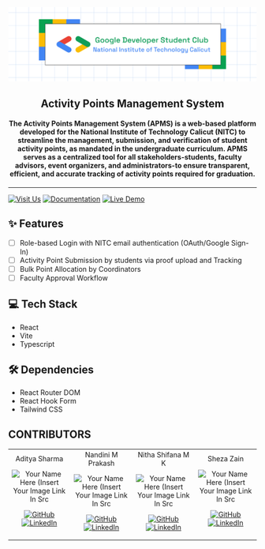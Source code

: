 <p align="center">
<a href="https://gdscnitc.in">
	<img width="800" src="./GDSCNITC.png" alt="GDSC NITC"/>
</a>
	<h2 align="center"> Activity Points Management System </h2>
	<h4 align="center"> The Activity Points Management System (APMS) is a web-based platform developed for the National Institute of Technology Calicut (NITC) to streamline the management, submission, and verification of student activity points, as mandated in the undergraduate curriculum. APMS serves as a centralized tool for all stakeholders-students, faculty advisors, event organizers, and administrators-to ensure transparent, efficient, and accurate tracking of activity points required for graduation. </h4>
</p>

---

[![Visit Us](https://img.shields.io/badge/Our%20Instagram-purple)](https://www.instagram.com/gdsc_nitc/)
[![Documentation](https://img.shields.io/badge/Documentation-Read%20Docs-green?style=flat-square)](INSERT_LINK_FOR_DOCS_HERE)
[![Live Demo](https://img.shields.io/badge/Live%20Demo-View%20Here-orange?style=flat-square)](INSERT_UI_LINK_HERE)


## ✨ Features
- [ ]  Role-based Login with NITC email authentication (OAuth/Google Sign-In)
- [ ]  Activity Point Submission by students via proof upload and Tracking
- [ ]  Bulk Point Allocation by Coordinators
- [ ]  Faculty Approval Workflow

## 💻 Tech Stack 

- React
- Vite
- Typescript

## 🛠 Dependencies
- React Router DOM
- React Hook Form
- Tailwind CSS

## CONTRIBUTORS

<table>
	<tr align="center">
		<td>
		Aditya Sharma
		<p align="center">
			<img src = "https://yt3.googleusercontent.com/ytc/AIdro_mQRyioMUO4VBrlP-jILdsU6_wMf1KSU9syWtUN4hmK1hg=s900-c-k-c0x00ffffff-no-rj" width="150" height="150" alt="Your Name Here (Insert Your Image Link In Src">
		</p>
	        <p align="center">
	            <a href = "https://github.com/Aditya-Sh77">
	                <img src = "http://www.iconninja.com/files/241/825/211/round-collaboration-social-github-code-circle-network-icon.svg" width="36" height = "36" alt="GitHub"/>
	            </a>
	            <a href = "https://www.linkedin.com/in/aditya-sharma-07a909290/">
	                <img src = "http://www.iconninja.com/files/863/607/751/network-linkedin-social-connection-circular-circle-media-icon.svg" width="36" height="36" alt="LinkedIn"/>
	            </a>
	        </p>
		</td>
		<td>
		Nandini M Prakash
		<p align="center">
			<img src = "https://yt3.googleusercontent.com/ytc/AIdro_mQRyioMUO4VBrlP-jILdsU6_wMf1KSU9syWtUN4hmK1hg=s900-c-k-c0x00ffffff-no-rj" width="150" height="150" alt="Your Name Here (Insert Your Image Link In Src">
		</p>
	        <p align="center">
	            <a href = "https://github.com/nandini-mp">
	                <img src = "http://www.iconninja.com/files/241/825/211/round-collaboration-social-github-code-circle-network-icon.svg" width="36" height = "36" alt="GitHub"/>
	            </a>
	            <a href = "https://www.linkedin.com/in/nandini-m-prakash/">
	                <img src = "http://www.iconninja.com/files/863/607/751/network-linkedin-social-connection-circular-circle-media-icon.svg" width="36" height="36" alt="LinkedIn"/>
	            </a>
	        </p>
		</td>
		<td>
		Nitha Shifana M K
		<p align="center">
			<img src = "https://yt3.googleusercontent.com/ytc/AIdro_mQRyioMUO4VBrlP-jILdsU6_wMf1KSU9syWtUN4hmK1hg=s900-c-k-c0x00ffffff-no-rj" width="150" height="150" alt="Your Name Here (Insert Your Image Link In Src">
		</p>
	        <p align="center">
	            <a href = "https://github.com/nithashifana">
	                <img src = "http://www.iconninja.com/files/241/825/211/round-collaboration-social-github-code-circle-network-icon.svg" width="36" height = "36" alt="GitHub"/>
	            </a>
	            <a href = "https://www.linkedin.com/in/nitha-shifana-mk/">
	                <img src = "http://www.iconninja.com/files/863/607/751/network-linkedin-social-connection-circular-circle-media-icon.svg" width="36" height="36" alt="LinkedIn"/>
	            </a>
	        </p>
		</td>
		<td>
		Sheza Zain
		<p align="center">
			<img src = "https://yt3.googleusercontent.com/ytc/AIdro_mQRyioMUO4VBrlP-jILdsU6_wMf1KSU9syWtUN4hmK1hg=s900-c-k-c0x00ffffff-no-rj" width="150" height="150" alt="Your Name Here (Insert Your Image Link In Src">
		</p>
	        <p align="center">
	            <a href = "https://github.com/person1">
	                <img src = "http://www.iconninja.com/files/241/825/211/round-collaboration-social-github-code-circle-network-icon.svg" width="36" height = "36" alt="GitHub"/>
	            </a>
	            <a href = "https://www.linkedin.com/in/sheza-zain-00bab7317/?originalSubdomain=ae">
	                <img src = "http://www.iconninja.com/files/863/607/751/network-linkedin-social-connection-circular-circle-media-icon.svg" width="36" height="36" alt="LinkedIn"/>
	            </a>
	        </p>
		</td>
	</tr>
    
</table>
